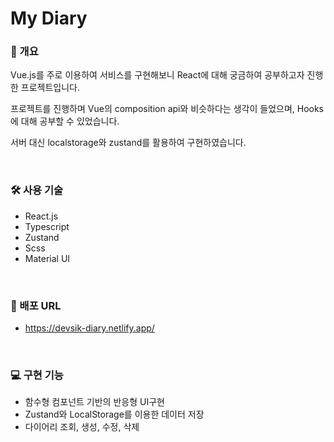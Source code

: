 # My Diary
### 📑 개요
Vue.js를 주로 이용하여 서비스를 구현해보니 React에 대해 궁금하여 공부하고자 진행한 프로젝트입니다.

프로젝트를 진행하며 Vue의 composition api와 비슷하다는 생각이 들었으며, Hooks에 대해 공부할 수 있었습니다.

서버 대신 localstorage와 zustand를 활용하여 구현하였습니다.

<br>

### 🛠️ 사용 기술
- React.js
- Typescript
- Zustand
- Scss
- Material UI
<br>

### 🔗 배포 URL
- https://devsik-diary.netlify.app/
<br>

### 💻 구현 기능
- 함수형 컴포넌트 기반의 반응형 UI구현
- Zustand와 LocalStorage를 이용한 데이터 저장
- 다이어리 조회, 생성, 수정, 삭제
